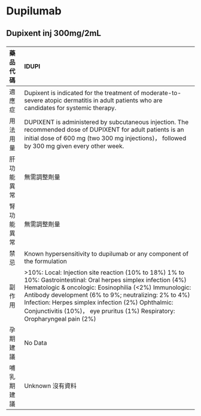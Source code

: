 # Dupilumab

## Dupixent inj 300mg/2mL

##### 

| 藥品代碼   | IDUPI                                                                                                                                                                                                                                                                                                                                                                 |
|:-----------|:----------------------------------------------------------------------------------------------------------------------------------------------------------------------------------------------------------------------------------------------------------------------------------------------------------------------------------------------------------------------|
| 適應症     | Dupixent is indicated for the treatment of moderate-to-severe atopic dermatitis in adult patients who are candidates for systemic therapy.                                                                                                                                                                                                                            |
| 用法用量   | DUPIXENT is administered by subcutaneous injection. The recommended dose of DUPIXENT for adult patients is an initial dose of 600 mg (two 300 mg injections)， followed by 300 mg given every other week.                                                                                                                                                             |
| 肝功能異常 | 無需調整劑量                                                                                                                                                                                                                                                                                                                                                          |
| 腎功能異常 | 無需調整劑量                                                                                                                                                                                                                                                                                                                                                          |
| 禁忌       | Known hypersensitivity to dupilumab or any component of the formulation                                                                                                                                                                                                                                                                                               |
| 副作用     | >10%: Local: Injection site reaction (10% to 18%) 1% to 10%: Gastrointestinal: Oral herpes simplex infection (4%) Hematologic & oncologic: Eosinophilia (<2%) Immunologic: Antibody development (6% to 9%; neutralizing: 2% to 4%) Infection: Herpes simplex infection (2%) Ophthalmic: Conjunctivitis (10%)， eye pruritus (1%) Respiratory: Oropharyngeal pain (2%) |
| 孕期建議   | No Data                                                                                                                                                                                                                                                                                                                                                               |
| 哺乳期建議 | Unknown 沒有資料                                                                                                                                                                                                                                                                                                                                                      |

